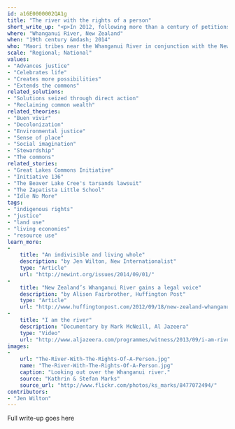 ```yaml
---
id: a16E0000002QA1g
title: "The river with the rights of a person"
short_write_up: "<p>In 2012, following more than a century of petitions and legal action by local iwi (Maori tribal group), the Whanganui river in New Zealand was granted the legal status of a person under the name Te Awa Tupua. This legal victory means that the river now enjoys the same rights and responsibilities before the law as people (and corporations!). The New Zealand government has officially recognised the river as a source of great physical and spiritual sustenance to the people who live alongside it. This precedent-setting legal case is the first time the rights of a river have been guaranteed in this way, opening up exciting possibilities for protecting, and changing how we understand our relationship with, the natural world.</p>"
where: "Whanganui River, New Zealand"
when: "19th century &mdash; 2014"
who: "Maori tribes near the Whanganui River in conjunction with the New Zealand Government"
scale: "Regional; National"
values:
- "Advances justice"
- "Celebrates life"
- "Creates more possibilities"
- "Extends the commons"
related_solutions:
- "Solutions seized through direct action"
- "Reclaiming common wealth"
related_theories:
- "Buen vivir"
- "Decolonization"
- "Environmental justice"
- "Sense of place"
- "Social imagination"
- "Stewardship"
- "The commons"
related_stories:
- "Great Lakes Commons Initiative"
- "Initiative 136"
- "The Beaver Lake Cree's tarsands lawsuit"
- "The Zapatista Little School"
- "Idle No More"
tags:
- "indigenous rights"
- "justice"
- "land use"
- "living economies"
- "resource use"
learn_more:
-
    title: "An indivisible and living whole"
    description: "by Jen Wilton, New Internationalist"
    type: "Article"
    url: "http://newint.org/issues/2014/09/01/"
-
    title: "New Zealand’s Whanganui River gains a legal voice"
    description: "by Alison Fairbrother, Huffington Post"
    type: "Article"
    url: "http://www.huffingtonpost.com/2012/09/18/new-zealand-whanganui-river_n_1894893.html"
-
    title: "I am the river"
    description: "Documentary by Mark McNeill, Al Jazeera"
    type: "Video"
    url: "http://www.aljazeera.com/programmes/witness/2013/09/i-am-river-201392410212172573.html"
images:
-
    url: "The-River-With-The-Rights-Of-A-Person.jpg"
    name: "The-River-With-The-Rights-Of-A-Person.jpg"
    caption: "Looking out over the Whanganui river."
    source: "Kathrin & Stefan Marks"
    source_url: "http://www.flickr.com/photos/ks_marks/8477072494/"
contributors:
- "Jen Wilton"
---
```

Full write-up goes here
